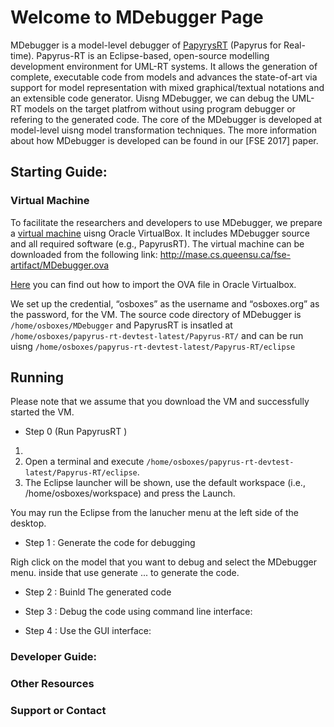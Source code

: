 # Welcome to MDebugger Page
MDebugger is a model-level debugger of [PapyrysRT](https://eclipse.org/papyrus-rt/) (Papyrus for Real-time). Papyrus-RT is an Eclipse-based, open-source modelling development environment for UML-RT systems. It allows the generation of complete, executable code from models and advances the state-of-art via support for model representation with mixed graphical/textual notations and an extensible code generator. Uisng MDebugger, we can debug the UML-RT models on the target platfrom without using program debugger or refering to the generated code. The core of the MDebugger is developed at model-level uisng model transformation techniques. The more information about how MDebugger is developed can be found in our [FSE 2017] paper.


## Starting Guide:
### Virtual Machine

To facilitate the researchers and developers to use MDebugger, we prepare a [virtual machine](http://mase.cs.queensu.ca/fse-artifact/MDebugger.ova) uisng Oracle VirtualBox. It includes MDebugger source  and all required software (e.g., PapyrusRT). The virtual machine can be downloaded from the following link:
http://mase.cs.queensu.ca/fse-artifact/MDebugger.ova

[Here](https://www.youtube.com/watch?v=ZCfRtQ7-bh8 ) you can find out how to import the OVA file in Oracle Virtualbox. 


We set up the credential, “osboxes” as the username and “osboxes.org” as the password, for the VM. The source code directory of MDebugger is ```/home/osboxes/MDebugger``` and PapyrusRT is insatled at ```/home/osboxes/papyrus-rt-devtest-latest/Papyrus-RT/``` and can be run uisng ```/home/osboxes/papyrus-rt-devtest-latest/Papyrus-RT/eclipse```


## Running
Please note that we assume that you download the VM and successfully started the VM.
- Step 0 (Run PapyrusRT )
1. 
  1. Open a terminal and execute  ```/home/osboxes/papyrus-rt-devtest-latest/Papyrus-RT/eclipse```. 
  2. The Eclipse launcher will be shown, use the default workspace (i.e., /home/osboxes/workspace) and press the Launch.

You may run the Eclipse from the lanucher menu at the left side of the desktop.

- Step 1 : Generate the code for debugging

Righ click on the model that you want to debug and select the MDebugger menu. inside that use generate ... to generate the code.
- Step 2 : Buinld The generated code

- Step 3 : Debug the code using command line interface:

- Step 4 : Use the GUI interface:

### Developer Guide:
### Other Resources


### Support or Contact

